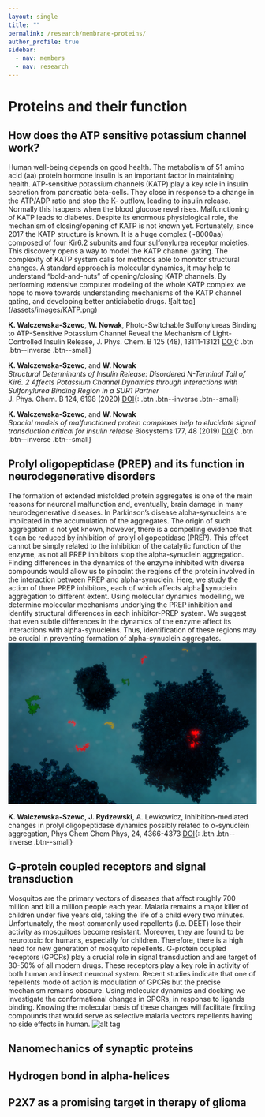 ```yaml
---
layout: single
title: ""
permalink: /research/membrane-proteins/
author_profile: true
sidebar:
  - nav: members
  - nav: research
---
```


<h1>Proteins and their function</h1>


<h2> How does the ATP sensitive potassium channel work? </h2>
 Human well-being depends on good health. The metabolism of 51 amino acid (aa) protein hormone insulin is an important factor in maintaining health. ATP-sensitive potassium channels (KATP) play a key role in insulin secretion from pancreatic beta-cells. They close in response to a change in the ATP/ADP ratio and stop the K- outflow, leading to insulin release. Normally this happens when the blood glucose revel rises. Malfunctioning of KATP leads to diabetes. Despite its enormous physiological role, the mechanism of closing/opening of KATP is not known yet. Fortunately, since 2017 the KATP structure is known. It is a huge complex (~8000aa) composed of four Kir6.2 subunits and four sulfonylurea receptor moieties. This discovery opens a way to model the KATP channel gating. The complexity of KATP system calls for methods able to monitor structural changes. A standard approach is molecular dynamics, it may help to understand “bold-and-nuts” of opening/closing KATP channels. By performing extensive computer modeling of the whole KATP complex we hope to move towards understanding mechanisms of the KATP channel gating, and developing better antidiabetic drugs.
 ![alt tag](/assets/images/KATP.png)

__K. Walczewska-Szewc__, __W. Nowak__, Photo-Switchable Sulfonylureas Binding to ATP-Sensitive Potassium Channel Reveal the Mechanism of Light-Controlled Insulin Release, J. Phys. Chem. B 125 (48), 13111-13121 [DOI](https://doi.org/10.1021/acs.jpcb.1c07292){: .btn .btn--inverse .btn--small}

__K. Walczewska-Szewc__, and __W. Nowak__  
*Structural Determinants of Insulin Release: Disordered N-Terminal Tail of Kir6. 2 Affects Potassium Channel Dynamics through Interactions with Sulfonylurea Binding Region in a SUR1 Partner*  
J. Phys. Chem. B 124, 6198 (2020) [DOI](https://pubs.acs.org/doi/10.1021/acs.jpcb.0c02720){: .btn .btn--inverse .btn--small}  

__K. Walczewska-Szewc__, and __W. Nowak__  
*Spacial models of malfunctioned protein complexes help to elucidate signal transduction critical for insulin release*
Biosystems 177, 48 (2019) [DOI](https://doi.org/10.1016/j.biosystems.2018.11.001){: .btn .btn--inverse .btn--small}   

<h2> Prolyl oligopeptidase (PREP) and its function in neurodegenerative disorders </h2>

The formation of extended misfolded protein aggregates is one of the main reasons for neuronal malfunction and, eventually, brain damage in many neurodegenerative diseases. In Parkinson’s disease alpha-synucleins are implicated in the accumulation of the aggregates. The origin of such aggregation is not yet known, however, there is a compelling evidence that it can be reduced by inhibition of prolyl oligopeptidase (PREP). This effect cannot be simply related to the inhibition of the catalytic function of the enzyme, as not all PREP inhibitors stop the alpha-synuclein aggregation. Finding differences in the dynamics of the enzyme inhibited with diverse compounds would allow us to pinpoint the regions of the protein involved in the interaction between PREP and alpha-synuclein. Here, we study the action of three PREP inhibitors, each of which affects alphasynuclein aggregation to different extent. Using molecular dynamics modelling, we determine molecular mechanisms underlying the PREP inhibition and identify structural differences in each inhibitor-PREP system. We suggest that even subtle differences in the dynamics of the enzyme affect its interactions with alpha-synucleins. Thus, identification of these regions may be crucial in preventing formation of alpha-synuclein aggregates.
 ![alt tag](/assets/images/prep.png)

__K. Walczewska-Szewc__, __J. Rydzewski__, A. Lewkowicz, Inhibition-mediated changes in prolyl oligopeptidase dynamics possibly related to α-synuclein aggregation, Phys Chem Chem Phys, 24, 4366-4373 
[DOI](https://doi.org/10.1039/D1CP05238A){: .btn .btn--inverse .btn--small}


<h2> G-protein coupled receptors and signal transduction </h2>

 Mosquitos are the primary vectors of diseases that affect roughly 700 million and kill a million people each year. Malaria remains a major killer of children under five years old, taking the life of a child every two minutes. Unfortunately, the most commonly used repellents (i.e. DEET) lose their activity as mosquitoes become resistant. Moreover, they are found to be neurotoxic for humans, especially for children. Therefore, there is a high need for new generation of mosquito repellents.
        G-protein coupled receptors (GPCRs) play a crucial role in signal transduction and are target of 30-50% of all modern drugs. These receptors play a key role in activity of both human and insect neuronal system. Recent studies indicate that one of repellents mode of action is modulation of GPCRs but the precise mechanism remains obscure.
        Using molecular dynamics and docking we investigate the conformational changes in GPCRs, in response to ligands binding. Knowing the molecular basis of these changes will facilitate finding compounds that would serve as selective malaria vectors repellents having no side effects in human.
 ![alt tag](/assets/images/Komary.jpg)  


<h2> Nanomechanics of synaptic proteins <h2>
  
<h2> Hydrogen bond in alpha-helices <h2>
  
<h2> P2X7 as a promising target in therapy of glioma <h2>





